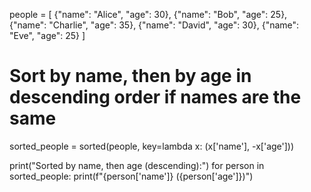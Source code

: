 people = [
    {"name": "Alice", "age": 30},
    {"name": "Bob", "age": 25},
    {"name": "Charlie", "age": 35},
    {"name": "David", "age": 30},
    {"name": "Eve", "age": 25}
]

# Sort by name, then by age in descending order if names are the same
sorted_people = sorted(people, key=lambda x: (x['name'], -x['age']))

print("Sorted by name, then age (descending):")
for person in sorted_people:
    print(f"{person['name']} ({person['age']})")
